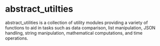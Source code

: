 # abstract_utilties
abstract_utilities is a collection of utility modules providing a variety of functions to aid in tasks such as data comparison, list manipulation, JSON handling, string manipulation, mathematical computations, and time operations.
